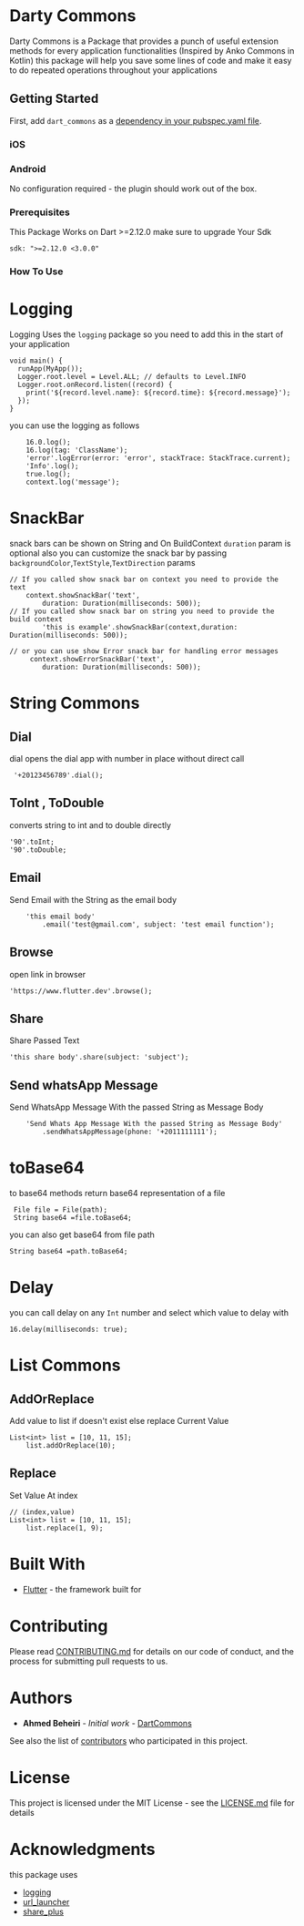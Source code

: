 # Darty Commons

Darty Commons is a Package that provides a punch of useful extension methods for every application functionalities (Inspired by Anko Commons in Kotlin)
this package will help you save some lines of code and make it easy to do repeated operations throughout your applications

## Getting Started

First, add `dart_commons` as a [dependency in your pubspec.yaml file](https://flutter.io/platform-plugins/).
### iOS

### Android

No configuration required - the plugin should work out of the box.


### Prerequisites

This Package Works on Dart >=2.12.0 make sure to upgrade Your Sdk

```
sdk: ">=2.12.0 <3.0.0"
```

### How To Use

# Logging

Logging Uses the `logging` package so you need to add this in the start of your application

```
void main() {
  runApp(MyApp());
  Logger.root.level = Level.ALL; // defaults to Level.INFO
  Logger.root.onRecord.listen((record) {
    print('${record.level.name}: ${record.time}: ${record.message}');
  });
}
```
you can use the logging as follows

```
    16.0.log();
    16.log(tag: 'ClassName');
    'error'.logError(error: 'error', stackTrace: StackTrace.current);
    'Info'.log();
    true.log();
    context.log('message');
```

# SnackBar
snack bars can be shown on String and On BuildContext
 `duration` param is optional 
also you can customize the snack bar by passing `backgroundColor`,`TextStyle`,`TextDirection` params

```
// If you called show snack bar on context you need to provide the text  
    context.showSnackBar('text',
        duration: Duration(milliseconds: 500));
// If you called show snack bar on string you need to provide the build context  
        'this is example'.showSnackBar(context,duration: Duration(milliseconds: 500));
        
// or you can use show Error snack bar for handling error messages
     context.showErrorSnackBar('text',
        duration: Duration(milliseconds: 500));    
```

# String Commons

## Dial 
dial opens the dial app with number in place without direct call
```
 '+20123456789'.dial();
```


## ToInt , ToDouble

converts string to int and to double directly 
```
'90'.toInt;
'90'.toDouble;
```
## Email

Send Email with the String as the email body 
```
    'this email body'
        .email('test@gmail.com', subject: 'test email function');
```

## Browse
open link in browser
```
'https://www.flutter.dev'.browse();
```

## Share
Share Passed Text

```
'this share body'.share(subject: 'subject');
```

## Send whatsApp Message
Send WhatsApp Message With the passed String as Message Body

```
    'Send Whats App Message With the passed String as Message Body'
        .sendWhatsAppMessage(phone: '+2011111111');
```

# toBase64
to base64 methods return base64 representation of a file 

```
 File file = File(path);
 String base64 =file.toBase64;   
```

you can also get base64 from file path
```
String base64 =path.toBase64;
```

# Delay
you can call delay on any `Int` number and select which value to delay with

```
16.delay(milliseconds: true);
```
# List Commons

## AddOrReplace
Add value to list if doesn't exist else replace Current Value
```
List<int> list = [10, 11, 15];
    list.addOrReplace(10);
```
## Replace
Set Value At index
```
// (index,value)
List<int> list = [10, 11, 15];
    list.replace(1, 9);
```

# Built With

* [Flutter](https://www.flutter.dev/) - the framework built for

# Contributing

Please read [CONTRIBUTING.md](CONTRIBUTING.md) for details on our code of conduct, and the process for submitting pull requests to us.

# Authors

* **Ahmed Beheiri** - *Initial work* - [DartCommons](https://github.com/AhmedBeheiri/dart_commons)

See also the list of [contributors](https://github.com/AhmedBeheiri/dart_commons/graphs/contributors) who participated in this project.

# License

This project is licensed under the MIT License - see the [LICENSE.md](LICENSE) file for details

# Acknowledgments
 this package uses 
* [logging](https://pub.dev/packages/logging)
* [url_launcher](https://pub.dev/packages/url_launcher)
* [share_plus](https://pub.dev/packages/share_plus)

